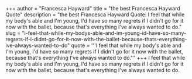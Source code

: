 +++
author = "Francesca Hayward"
title = "the best Francesca Hayward Quote"
description = "the best Francesca Hayward Quote: I feel that while my body's able and I'm young, I'd have so many regrets if I didn't go for it now with the ballet, because that's everything I've always wanted to do."
slug = "i-feel-that-while-my-bodys-able-and-im-young-id-have-so-many-regrets-if-i-didnt-go-for-it-now-with-the-ballet-because-thats-everything-ive-always-wanted-to-do"
quote = '''I feel that while my body's able and I'm young, I'd have so many regrets if I didn't go for it now with the ballet, because that's everything I've always wanted to do.'''
+++
I feel that while my body's able and I'm young, I'd have so many regrets if I didn't go for it now with the ballet, because that's everything I've always wanted to do.
